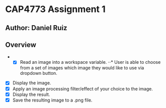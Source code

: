 # CAP4773 Assignment 1
## Author: Daniel Ruiz

## Overview
* - [X] Read an image into a workspace variable.
      ⋅⋅* User is able to choose from a set of images which image they would like to use via dropdown button.
- [X] Display the image.
- [X] Apply an image processing filter/effect of your choice to the image.
- [X] Display the result.
- [X] Save the resulting image to a .png file.
